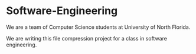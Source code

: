 Software-Engineering
====================
We are a team of Computer Science students at University of North Florida.  

We are writing this file compression project for a class in software engineering.  
